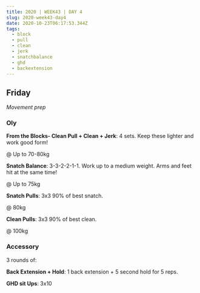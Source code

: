 ```yaml
---
title: 2020 | WEEK43 | DAY 4
slug: 2020-week43-day4
date: 2020-10-23T06:17:53.344Z
tags:
  - block
  - pull
  - clean
  - jerk
  - snatchbalance
  - ghd
  - backextension
---
```

## Friday

*Movement prep*

### Oly

**From the Blocks- Clean Pull + Clean + Jerk**: 4 sets. Keep these lighter and work good form!

@ Up to 70-80kg

**Snatch Balance**: 3-3-2-2-1-1. Work up to a medium weight. Arms and feet hit at the same time!

@ Up to 75kg

**Snatch Pulls**: 3x3 90% of best snatch.

@ 80kg

**Clean Pulls**: 3x3 90% of best clean.

@ 100kg

### Accessory

3 rounds of:

**Back Extension + Hold**: 1 back extension + 5 second hold for 5 reps.

**GHD sit Ups**: 3x10